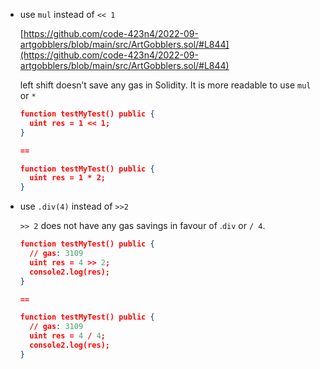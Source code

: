 - use `mul` instead of `<< 1`
    
    [https://github.com/code-423n4/2022-09-artgobblers/blob/main/src/ArtGobblers.sol/#L844](https://github.com/code-423n4/2022-09-artgobblers/blob/main/src/ArtGobblers.sol/#L844)
    
    left shift doesn’t save any gas in Solidity. It is more readable to use `mul` or `*`
    
    ```json
    function testMyTest() public {
      uint res = 1 << 1;
    }
    
    ==
    
    function testMyTest() public {
      uint res = 1 * 2;
    }
    
    ```
    
- use `.div(4)` instead of `>>2`
    
    `>> 2` does not have any gas savings in favour of .`div` or `/ 4`.
    
    ```json
    function testMyTest() public {
      // gas: 3109
      uint res = 4 >> 2;
      console2.log(res);
    } 
    
    ==
    
    function testMyTest() public {
      // gas: 3109
      uint res = 4 / 4;
      console2.log(res);
    }
    ```